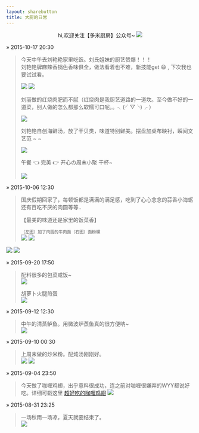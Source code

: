 ```yaml
---
layout: sharebutton
title: 大厨的日常
---
```

<center>
 hi,欢迎关注【多米厨房】公众号~

 <img src="http://7xloce.com1.z0.glb.clouddn.com/qrcode_for_gh_e85b7890672f_430.jpg" class="photo photo-small"/>
</center>
 
&raquo; 2015-10-17 20:30
> 今天中午去刘艳艳家里吃饭。刘氏姐妹的厨艺赞爆！！！<br>
>  刘艳艳牌麻辣香锅色香味俱全，做法看着也不难，新技能get 😄 , 下次我也要试试看。
> 
> <img src="http://7xloce.com1.z0.glb.clouddn.com/867616FCDBF969D538E9D27AD04127D1.png" class="photo photo-small"/>
> <img src="http://7xloce.com1.z0.glb.clouddn.com/7B4CFDD75B52485506A140FD4F06C1F0.png" class="photo photo-small"/>
> 
> 刘丽做的红烧肉肥而不腻（红烧肉是我厨艺道路的一道坎。至今做不好的一道菜，别人做的怎么都那么软糯可口呢。。╮(╯▽╰)╭ ）
> 
> <img src="http://7xloce.com1.z0.glb.clouddn.com/A59BC052DC6D97E7F6EC117F3FFBE40C.png" class="photo"/>
> 
> 刘艳艳自创海鲜汤，放了干贝类，味道特别鲜美。摆盘加桌布映衬，瞬间文艺范 ~ ~
> 
> <img src="http://7xloce.com1.z0.glb.clouddn.com/A937CDDCBDF1953670076E525F0EB35E.png" class="photo"/>
>  
> 午餐 👈  完美 👉    开心の周末小聚  干杯~
> 
> <img src="http://7xloce.com1.z0.glb.clouddn.com/597CCBD3-4433-431B-80DA-E20313FEF817.png" class="photo-small"/>




 &raquo; 2015-10-06 12:30

> 国庆假期回家了，每顿饭都是满满的满足感，吃到了心心念念的蒜香小海蛎还有百吃不厌的肉圆等等..
> 
> 【最美的味道还是家里的饭菜香】
> 
> <span style="font-size:0.8em">（左图）加了肉圆的牛肉面（右图）面粉粿</span><br> 
> <img src="http://7xloce.com1.z0.glb.clouddn.com/IMG_4082.JPG" class="photo photo-small"/>
<img src="http://7xloce.com1.z0.glb.clouddn.com/IMG_4135.JPG" class="photo photo-small"/><br/>
<img src="http://7xloce.com1.z0.glb.clouddn.com/IMG_4086.JPG" class="photo photo-small"/>
<img src="http://7xloce.com1.z0.glb.clouddn.com/IMG_4164.JPG" class="photo photo-small"/>

 &raquo; 2015-09-20 17:50

> 配料很多的包菜咸饭~ <br/> 
> <img src="http://7xloce.com1.z0.glb.clouddn.com/IMG_3975.JPG" class="photo"/>
> 
> 胡萝卜火腿煎蛋 <br/>
> <img src="http://7xloce.com1.z0.glb.clouddn.com/IMG_3961.JPG" class="photo"/>

 &raquo; 2015-09-12 12:30

> 中午的清蒸鲈鱼。用微波炉蒸鱼真的很方便呐~ <br/>
> <img src="http://7xloce.com1.z0.glb.clouddn.com/A9ED7E88B9F843330185E440F62194A4.png" class="photo"/>

 &raquo; 2015-09-10 00:30

> 上周末做的炒米粉。配炖汤刚刚好。<br/>
> <img src="http://7xloce.com1.z0.glb.clouddn.com/BA1CE4740144CB0CA27DAE5E141A355F.png" class="photo"/>
> <img src="http://7xloce.com1.z0.glb.clouddn.com/7D7599E950C205B78C8F3B769751F54D.png" class="photo"/>

 &raquo; 2015-09-04 23:50

> 今天做了咖喱鸡翅，出乎意料很成功，连之前对咖喱很嫌弃的WYY都说好吃。详细可戳这里 <a href="http://mp.weixin.qq.com/s?__biz=MzIxMTA1ODM5Mw==&mid=220836537&idx=1&sn=c9c48bbd29fe6a38bbcec14061386ec1&scene=1&srcid=0904QSR1i0EwjH3XOmzuKv4d&from=singlemessage&isappinstalled=0#rd" target="_blank">超好吃的咖喱鸡翅</a>
> <img src="http://7viirv.com1.z0.glb.clouddn.com/IMG_3758.JPG" class="photo"/>

&raquo; 2015-08-31 23:25

> 一场秋雨一场凉，夏天就要结束了。<br/>
> <img src="http://7viirv.com1.z0.glb.clouddn.com/7E826230D400C82501E19AFB9C66AF31.png" class="photo"/>




